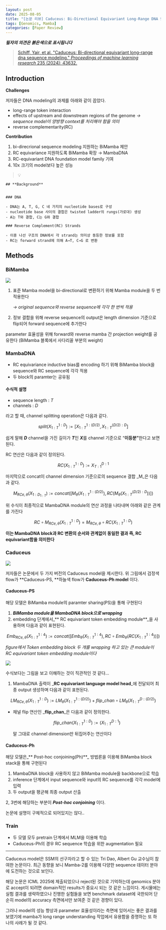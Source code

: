 ```yaml
---
layout: post
date: 2025-08-05
title: "[논문 리뷰] Caduceus: Bi-Directional Equivariant Long-Range DNA Sequence Modeling"
tags: [Genomics, Mamba]
categories: [Paper Review]
---
```


<span class="notion-red">_**필자의 의견은 붉은색으로 표시됩니다**_</span>


> [Schiff, Yair, et al. "Caduceus: Bi-directional equivariant long-range dna sequence modeling." ](https://pmc.ncbi.nlm.nih.gov/articles/PMC12189541/)[_Proceedings of machine learning research_](https://pmc.ncbi.nlm.nih.gov/articles/PMC12189541/)[ 235 (2024): 43632.](https://pmc.ncbi.nlm.nih.gov/articles/PMC12189541/)



## Introduction


**Challenges**


저자들은 DNA modeling의 과제를 아래와 같이 꼽았다.

- long-range token interaction
- effects of upstream and downstream regions of the genome 
_→ sequence model이 양방향 context를 처리해야 함을 의미_
- reverse complementarity(RC)

**Contribution**

1. bi-direcrional sequence modeling 지원하는 BiMamba 제안
1. RC equivariance 지원하도록 BiMamba 확장 → MambaDNA
1. RC-equivariant DNA foundation model family 기여
1. 10x 크기의 model보다 높은 성능

> 💡 


	## **Background**


	### DNA

	- DNA는 A, T, G, C 네 가지의 nucleotide bases로 구성
	- nucleotide base 사이의 결합은 twisted ladder의 rungs(가로대) 생성
	- A는 T와 결합, C는 G와 결합

	### Reverse Complement(RC) Strands

	- 이중 나선 구조의 DNA에서 각 strand는 의미상 동등한 정보를 포함
	- RC는 forward strand에 의해 A→T, C→G 로 변환


## Methods



### BiMamba


![](https://prod-files-secure.s3.us-west-2.amazonaws.com/542b861c-36a8-4051-84e5-8804b6728dba/2c247d59-7815-4980-99f0-8f0d21f445a7/image.png?X-Amz-Algorithm=AWS4-HMAC-SHA256&X-Amz-Content-Sha256=UNSIGNED-PAYLOAD&X-Amz-Credential=ASIAZI2LB466W576JAMD%2F20250904%2Fus-west-2%2Fs3%2Faws4_request&X-Amz-Date=20250904T031947Z&X-Amz-Expires=3600&X-Amz-Security-Token=IQoJb3JpZ2luX2VjEOr%2F%2F%2F%2F%2F%2F%2F%2F%2F%2FwEaCXVzLXdlc3QtMiJHMEUCIQDLBzI%2BpzVR6r2wPUFQ82Wey0PYgOCcMsgc16jDDG1zJAIgNy57EXtfKSM%2BHvjNlUlxEgl4CQmzOvplB%2FN5aTZ%2FPa0q%2FwMIUxAAGgw2Mzc0MjMxODM4MDUiDDGxrD%2FZZPrkg%2B1pHircA0ar2SPhq5qW7cGSm41ojJWMV0o1VlippCl%2B96EsQm7e7ymD9MmMC%2FncEvsaKpydOBIlVjxMKm40jID3rxLIDCBM3uQKacoVkklVWWtSPcjOvKXDArvKrefX9vEx8yxasc3Z4xKJs8T%2BQDsYn7FqFuoTZHHuFR0GdwbUKfHodxnAEXQvi4qtXpVcNbfA8GG852pGdY4Hk4bARZ245S9zzQthYcp89Z9VADMQIXg%2FEtn82hYIkfTbWeSNIHQvdV4Xn2TPT%2B8JT4muMCo0dn1rfFuQGc2jrXsozaac%2BRsSSMIhbk3114UMbwtcjf0nvPIMIIdZWmMWbOSmj%2FAqLkFXYdSGnxyoRVqP5Ce%2BKi231ZSUMrN9aJbzEnF61gVt4%2BADRqRAia5RxGd5YRnEgmLJWZwV5OxMWgBscDrXwXxuQmVAVcdfY1Ady0bYwH1m4yzWj9nw3Jymbyq%2B0AqS3a6pdskgsumkJ%2BQU69mW90zLH0uOsSpoY14Zpe%2FxGkS94p%2FQfdqkXl9Hmwsaop5xau2F%2FgtorW3f2T3SrmCeUy81SusBTQ0jJfs0IQBRYOa81BPy8hDVh3eJ2pQBU77I21TbPEAVMdHU2mGzTF%2FGgxAo%2Bvh97MzV9pfy6la1g65XMOPm48UGOqUBBuvuVELwmZYBTUI6wHkJbC4GS%2B3%2FN5qM%2BOetKLwWFKe%2Fd%2FWdLx5ORX5GzcLDDgi8brFlAlF%2BPnOL1PVA3%2B9sFHa0eYE1lJcBiIQ%2F1Q5Ko9XbGuWSL0DFaXD%2FzdFjxPV6cxkVFXhVabVxgZPNtxS7xikLWyzVTgxkjg%2FHBaQ4tajlyctCsyCajBEA%2B42PlShVlMDmnejmPVZWF3RZbQAka2xvnR2z&X-Amz-Signature=b70d0ff54834c97375a7c8f44c18066b4aeacd5cb74bd8240d5ec1721b055e57&X-Amz-SignedHeaders=host&x-amz-checksum-mode=ENABLED&x-id=GetObject)

1. 표준 Mamba model을 bi-directional로 변환하기 위해 Mamba module을 두 번 적용한다

	_→ original sequence와 reverse sequence에 각각 한 번씩 적용_

1. 정보 결합을 위해 reverse sequence의 output은 length dimension 기준으로 flip되어 forward sequence에 추가한다

parameter 효율성을 위해 forward와 reverse mamba 간 projection weight를 공유한다 (BiMamba 블록에서 사다리꼴 부분의 weight)



### MambaDNA

- RC equivariance inductive bias를 encoding 하기 위해 BiMamba block을 sequence와 RC sequence에 각각 적용
- 두 block의 paramter는 공유됨


#### 수식적 설명

- sequence length : _T_
- channels : _D_

라고 할 때,  channel splitting operation은 다음과 같다.


$$
split(X^{1:D}_{1:T}):=[X^{1:(D/2)}_{1:T},X^{(D/2):D}_{1:T}]
$$


<span class="notion-red">쉽게 말해 </span><span class="notion-red">_**D**_</span><span class="notion-red"> channel을 가진 길이가 </span><span class="notion-red">_**T**_</span><span class="notion-red">인 </span><span class="notion-red">_**X**_</span><span class="notion-red">를 channel 기준으로 “</span><span class="notion-red">**이등분”**</span><span class="notion-red">한다고 보면 된다.</span>


RC 연산은 다음과 같이 정의된다.


$$
RC(X^{1:D}_{1:T}):=X^{D:1}_{T:1}
$$


마지막으로 concat이 channel dimension 기준으로의 sequence 결합 _M_은 다음과 같다.


$$
M_{RCe,\theta}(X_{1:D_{1:T}}):=concat([M_{\theta}(X^{1:(D/2)}_{1:T}),RC(M_{\theta}(X^{(D/2):D}_{1:T}))])
$$


위 수식이 최종적으로 MambaDNA module의 연산 과정을 나타내며 아래와 같은 관계를 가진다


$$
RC\circ M_{RCe,\theta}(X^{1:D}_{1:T}) = M_{RCe,\theta} \circ RC(X^{1:D}_{1:T})
$$


**이는 MambaDNA block과 RC 변환의 순서와 관계없이 동일한 결과 즉, RC equivariant함을 의미한다**



### Caduceus


![](https://prod-files-secure.s3.us-west-2.amazonaws.com/542b861c-36a8-4051-84e5-8804b6728dba/f94a60d7-8145-473b-aef9-7c68d3ec604a/image.png?X-Amz-Algorithm=AWS4-HMAC-SHA256&X-Amz-Content-Sha256=UNSIGNED-PAYLOAD&X-Amz-Credential=ASIAZI2LB466W576JAMD%2F20250904%2Fus-west-2%2Fs3%2Faws4_request&X-Amz-Date=20250904T031947Z&X-Amz-Expires=3600&X-Amz-Security-Token=IQoJb3JpZ2luX2VjEOr%2F%2F%2F%2F%2F%2F%2F%2F%2F%2FwEaCXVzLXdlc3QtMiJHMEUCIQDLBzI%2BpzVR6r2wPUFQ82Wey0PYgOCcMsgc16jDDG1zJAIgNy57EXtfKSM%2BHvjNlUlxEgl4CQmzOvplB%2FN5aTZ%2FPa0q%2FwMIUxAAGgw2Mzc0MjMxODM4MDUiDDGxrD%2FZZPrkg%2B1pHircA0ar2SPhq5qW7cGSm41ojJWMV0o1VlippCl%2B96EsQm7e7ymD9MmMC%2FncEvsaKpydOBIlVjxMKm40jID3rxLIDCBM3uQKacoVkklVWWtSPcjOvKXDArvKrefX9vEx8yxasc3Z4xKJs8T%2BQDsYn7FqFuoTZHHuFR0GdwbUKfHodxnAEXQvi4qtXpVcNbfA8GG852pGdY4Hk4bARZ245S9zzQthYcp89Z9VADMQIXg%2FEtn82hYIkfTbWeSNIHQvdV4Xn2TPT%2B8JT4muMCo0dn1rfFuQGc2jrXsozaac%2BRsSSMIhbk3114UMbwtcjf0nvPIMIIdZWmMWbOSmj%2FAqLkFXYdSGnxyoRVqP5Ce%2BKi231ZSUMrN9aJbzEnF61gVt4%2BADRqRAia5RxGd5YRnEgmLJWZwV5OxMWgBscDrXwXxuQmVAVcdfY1Ady0bYwH1m4yzWj9nw3Jymbyq%2B0AqS3a6pdskgsumkJ%2BQU69mW90zLH0uOsSpoY14Zpe%2FxGkS94p%2FQfdqkXl9Hmwsaop5xau2F%2FgtorW3f2T3SrmCeUy81SusBTQ0jJfs0IQBRYOa81BPy8hDVh3eJ2pQBU77I21TbPEAVMdHU2mGzTF%2FGgxAo%2Bvh97MzV9pfy6la1g65XMOPm48UGOqUBBuvuVELwmZYBTUI6wHkJbC4GS%2B3%2FN5qM%2BOetKLwWFKe%2Fd%2FWdLx5ORX5GzcLDDgi8brFlAlF%2BPnOL1PVA3%2B9sFHa0eYE1lJcBiIQ%2F1Q5Ko9XbGuWSL0DFaXD%2FzdFjxPV6cxkVFXhVabVxgZPNtxS7xikLWyzVTgxkjg%2FHBaQ4tajlyctCsyCajBEA%2B42PlShVlMDmnejmPVZWF3RZbQAka2xvnR2z&X-Amz-Signature=fe5be61009a0c4e055a1961b4b9a08d29fdcd51a5ce6205bba5f647d847d372c&X-Amz-SignedHeaders=host&x-amz-checksum-mode=ENABLED&x-id=GetObject)


저자들은 논문에서 두 가지 버전의 Caduceus model을 제시한다. 위 그림에서 검정색 flow가 **Caduceus-PS, **하늘색 flow가 **Caduceus-Ph model** 이다.



#### Caduceus-PS


해당 모델은 BiMamba module의 paramter sharing(PS)을 통해 구현된다

1. _**BiMamba module을 MambaDNA block으로 wrapping**_
1. embedding 단계에서_** RC equivariant token embedding module**_을 사용하며 다음과 같이 표현된다.

$$
Emb_{RCe,\theta}(X^{1:4}_{1:T}):=concat([Emb_{\theta}(X^{1:4}_{1:T}),RC \circ Emb_{\theta}(RC(X^{1:4}_{1:T}))])
$$


_figure에서 Token embedding block 두 개를 wrapping 하고 있는 큰 module이 RC equivariant token embedding module이다_


![](https://prod-files-secure.s3.us-west-2.amazonaws.com/542b861c-36a8-4051-84e5-8804b6728dba/b175e4da-71eb-4e91-8c23-a06dabe673c9/image.png?X-Amz-Algorithm=AWS4-HMAC-SHA256&X-Amz-Content-Sha256=UNSIGNED-PAYLOAD&X-Amz-Credential=ASIAZI2LB466W576JAMD%2F20250904%2Fus-west-2%2Fs3%2Faws4_request&X-Amz-Date=20250904T031947Z&X-Amz-Expires=3600&X-Amz-Security-Token=IQoJb3JpZ2luX2VjEOr%2F%2F%2F%2F%2F%2F%2F%2F%2F%2FwEaCXVzLXdlc3QtMiJHMEUCIQDLBzI%2BpzVR6r2wPUFQ82Wey0PYgOCcMsgc16jDDG1zJAIgNy57EXtfKSM%2BHvjNlUlxEgl4CQmzOvplB%2FN5aTZ%2FPa0q%2FwMIUxAAGgw2Mzc0MjMxODM4MDUiDDGxrD%2FZZPrkg%2B1pHircA0ar2SPhq5qW7cGSm41ojJWMV0o1VlippCl%2B96EsQm7e7ymD9MmMC%2FncEvsaKpydOBIlVjxMKm40jID3rxLIDCBM3uQKacoVkklVWWtSPcjOvKXDArvKrefX9vEx8yxasc3Z4xKJs8T%2BQDsYn7FqFuoTZHHuFR0GdwbUKfHodxnAEXQvi4qtXpVcNbfA8GG852pGdY4Hk4bARZ245S9zzQthYcp89Z9VADMQIXg%2FEtn82hYIkfTbWeSNIHQvdV4Xn2TPT%2B8JT4muMCo0dn1rfFuQGc2jrXsozaac%2BRsSSMIhbk3114UMbwtcjf0nvPIMIIdZWmMWbOSmj%2FAqLkFXYdSGnxyoRVqP5Ce%2BKi231ZSUMrN9aJbzEnF61gVt4%2BADRqRAia5RxGd5YRnEgmLJWZwV5OxMWgBscDrXwXxuQmVAVcdfY1Ady0bYwH1m4yzWj9nw3Jymbyq%2B0AqS3a6pdskgsumkJ%2BQU69mW90zLH0uOsSpoY14Zpe%2FxGkS94p%2FQfdqkXl9Hmwsaop5xau2F%2FgtorW3f2T3SrmCeUy81SusBTQ0jJfs0IQBRYOa81BPy8hDVh3eJ2pQBU77I21TbPEAVMdHU2mGzTF%2FGgxAo%2Bvh97MzV9pfy6la1g65XMOPm48UGOqUBBuvuVELwmZYBTUI6wHkJbC4GS%2B3%2FN5qM%2BOetKLwWFKe%2Fd%2FWdLx5ORX5GzcLDDgi8brFlAlF%2BPnOL1PVA3%2B9sFHa0eYE1lJcBiIQ%2F1Q5Ko9XbGuWSL0DFaXD%2FzdFjxPV6cxkVFXhVabVxgZPNtxS7xikLWyzVTgxkjg%2FHBaQ4tajlyctCsyCajBEA%2B42PlShVlMDmnejmPVZWF3RZbQAka2xvnR2z&X-Amz-Signature=bc3122eb58bfd6067e60b94cac7056f4481dec8f214c84357757892ccd69dfcc&X-Amz-SignedHeaders=host&x-amz-checksum-mode=ENABLED&x-id=GetObject)


<span class="notion-red">수식보다는 그림을 보고 이해하는 것이 직관적인 것 같다…</span>

1. MambaDNA 출력이 _**RC equivariant language model head**_에 전달되어 최종 output 생성하며 다음과 같이 표현된다.

$$
LM_{RCe,\theta}(X^{1:D}_{1:T}):= LM_{\theta}(X^{1:(D/2)}_{1:T})+flip\_chan\circ LM_{\theta}(X^{D:(D/2)}_{1:T})
$$

- 채널 flip 연산인 _**flip\_chan**_은 다음과 같이 정의한다.

	$$
	flip\_chan(X^{1:D}_{1:T}):=(X^{D:1}_{1:T})
	$$


	말 그대로 channel dimension만 뒤집어주는 연산이다



#### Caduceus-Ph


해당 모델은_** Post-hoc conjoining(Ph)**_ 방법론을 이용해 BiMamba block stack을 통해 구현된다

1. MambaDNA block을 사용하지 않고 BiMamba module을 backbone으로 학습
1. inference 단계에서 input sequence와 input의 RC sequence를 각각 model에 입력
1. 두 output을 평균해 최종 output 산출

2, 3번에 해당하는 부분이 _**Post-hoc conjoining**_ 이다.


<span class="notion-red">논문에 설명이 구체적으로 되어있지는 않다..</span>



### Train

- 두 모델 모두 pretrain 단계에서 MLM을 이용해 학습
- Caduceus-Ph의 경우 RC sequence 학습을 위한 augmentation 필요

---


<span class="notion-red">Caduceus model은 SSM의 선구자라고 할 수 있는 Tri Dao, Albert Gu 교수님이 참여한 논문이다. 최근 동향을 보니 Mamba-2를 이용해 다양한 sequence 데이터 분야에 도전하는 것으로 보인다.</span>


<span class="notion-red">해당 논문은 ICML 2025에 제출되었으나 reject된 것으로 기억하는데 genomics 분야로 accept이 되려면 domain적인 results가 중요시 되는 것 같은 느낌이다. 게시물에는 실험 결과를 생략하였으나 진행한 실험들을 보면 benchmark dataset에 국한되어 단순히 model의 accuracy 측면에서만 보여준 것 같은 경향이 있다.</span>


<span class="notion-red">그러나 model의 성능 향상과 parameter 효율성이라는 측면에 있어서는 좋은 결과를 보였기에 mamba가 long range understanding 작업에서 유용함을 증명하는 또 하나의 사례가 될 것 같다.</span>


